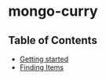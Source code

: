 # mongo-curry

## Table of Contents

- [Getting started](./getting-started.md)
- [Finding Items](./finding-items.md)

